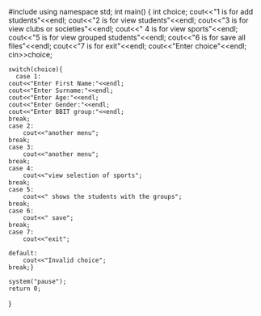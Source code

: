 #include <iostream>
using namespace std;
int main() {
    int choice;
    cout<<"1 is for add students"<<endl;
    cout<<"2 is for view students"<<endl;
    cout<<"3 is for view clubs or societies"<<endl;
    cout<<" 4 is for view sports"<<endl;
    cout<<"5 is for view grouped students"<<endl;
    cout<<"6 is for save all files"<<endl;
    cout<<"7 is for exit"<<endl;
    cout<<"Enter choice"<<endl;
    cin>>choice;

    switch(choice){
      case 1:
    cout<<"Enter First Name:"<<endl;
    cout<<"Enter Surname:"<<endl;
    cout<<"Enter Age:"<<endl;
    cout<<"Enter Gender:"<<endl;
    cout<<"Enter BBIT group:"<<endl;
    break;
    case 2:
        cout<<"another menu";
    break;
    case 3:
        cout<<"another menu";
    break;
    case 4:
        cout<<"view selection of sports";
    break;
    case 5:
        cout<<" shows the students with the groups";
    break;
    case 6:
        cout<<" save";
    break;
    case 7:
        cout<<"exit";

    default:
        cout<<"Invalid choice";
    break;}

    system("pause");
    return 0;
}



 
